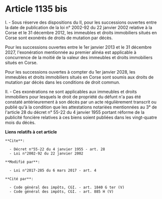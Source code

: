 # Article 1135 bis

I. - Sous réserve des dispositions du II, pour les successions ouvertes entre la date de publication de la loi n° 2002-92 du
22 janvier 2002 relative à la Corse et le 31 décembre 2012, les immeubles et droits immobiliers situés en Corse sont exonérés
de droits de mutation par décès. 

Pour les successions ouvertes entre le 1er janvier 2013 et le 31 décembre 2027, l'exonération mentionnée au premier alinéa
est applicable à concurrence de la moitié de la valeur des immeubles et droits immobiliers situés en Corse. 

Pour les successions ouvertes à compter du 1er janvier 2028, les immeubles et droits immobiliers situés en Corse sont soumis
aux droits de mutation par décès dans les conditions de droit commun. 

II. - Ces exonérations ne sont applicables aux immeubles et droits immobiliers pour lesquels le droit de propriété du défunt
n'a pas été constaté antérieurement à son décès par un acte régulièrement transcrit ou publié qu'à la condition que les
attestations notariées mentionnées au 3° de l'article 28 du décret n° 55-22 du 4 janvier 1955 portant réforme de la publicité
foncière relatives à ces biens soient publiées dans les vingt-quatre mois du décès.

**Liens relatifs à cet article**

	**Cite**:

	  - Décret n°55-22 du 4 janvier 1955 - art. 28
	  - Loi n°2002-92 du 22 janvier 2002

	**Modifié par**:

	  - Loi n°2017-285 du 6 mars 2017 - art. 4

	**Cité par**:

	  - Code général des impôts, CGI. - art. 1840 G ter (V)
	  - Code général des impôts, CGI. - art. 885 H (V)
